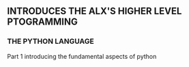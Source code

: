 ## INTRODUCES THE ALX'S HIGHER LEVEL PTOGRAMMING
### THE PYTHON LANGUAGE
Part 1 introducing the fundamental aspects of python 
